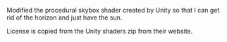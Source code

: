Modified the procedural skybox shader created by Unity so that I can get rid of the horizon and just have the sun.

License is copied from the Unity shaders zip from their website.